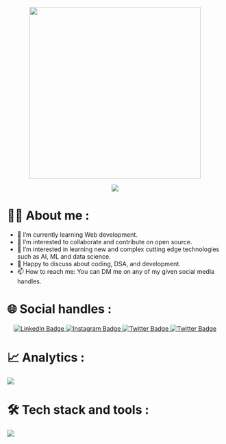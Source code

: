 <div id="header" align="center">
  <img src="https://media.giphy.com/media/f3iwJFOVOwuy7K6FFw/giphy.gif" width="400"/>
  <div align="center">
   <p align="center">
    <a href="https://github.com/DenverCoder1/readme-typing-svg"><img src="https://readme-typing-svg.herokuapp.com?lines=Hi+everyone+👋;Abhik+this+side;An+avid+tech+enthusiast;A+Web+developer+and+A+Problem+Solver&center=true&width=500&height=50"></a>          
  </p>
  </div>
</div>

    
<h1>👩‍💻 About me :</h1>

- 🌱 I’m currently learning Web development.
- 👯 I’m interested to collaborate and contribute on  open source.
- 🤔 I’m interested in learning new and complex cutting edge technologies such as AI, ML and data science.
- 💬 Happy to discuss about coding, DSA, and development.
- 📫 How to reach me: You can DM me on any of my given social media handles.


<div>
<h1>🌐 Social handles :</h1>
<div id="badges" align="center">
  <a href="https://www.linkedin.com/in/abhiksundarsahu/">
    <img src="https://img.shields.io/badge/LinkedIn-0072b1?style=for-the-badge&logo=linkedin" alt="LinkedIn Badge"/>
  </a>
  <a href="https://www.instagram.com/abhiksahu3092/">
    <img src="https://img.shields.io/badge/Instagram-833AB4?style=for-the-badge&logo=instagram" alt="Instagram Badge"/>
  </a>
  <a href="https://twitter.com/abhiksahu2003">
    <img src="https://img.shields.io/badge/Twitter-194fd5?style=for-the-badge&logo=twitter" alt="Twitter Badge"/>
  </a>
  <a href="https://www.codechef.com/users/abhiksahu2003">
    <img src="https://img.shields.io/badge/Codechef-964B00?style=for-the-badge&logo=codechef" alt="Twitter Badge"/>
  </a>
</div>
</div>


<div>
  <h1>📈 Analytics :</h1>
<div align="center">
  <img src="https://komarev.com/ghpvc/?username=Abhiksahu3092&style=for-the-badge&color=blueviolet" alt=""/>
</div>


<img src="https://github-readme-activity-graph.vercel.app/graph?username=Abhiksahu3092&theme=github-compact">

<div align="center">
<img src="https://github-readme-stats.vercel.app/api/top-langs/?username=Abhiksahu3092&theme=dark&hide_border=false&include_all_commits=true&count_private=true&layout=compact" alt=""/>
</div>
</div>

<h1>🛠 Tech stack and tools :</h1>
<img src="https://skillicons.dev/icons?i=git,github,c,cpp,bootstrap,javascript,figma,html,react,css,vscode,netlify,replit,vercel&theme=dark" />
